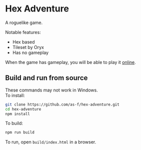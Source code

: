 # Hex Adventure

A roguelike game.

Notable features:

* Hex based
* Tileset by Oryx
* Has no gameplay

When the game has gameplay, you will be able to play it [online]().

## Build and run from source

These commands may not work in Windows.  
To install:

```bash
git clone https://github.com/as-f/hex-adventure.git
cd hex-adventure
npm install
```

To build:

```bash
npm run build
```

To run, open `build/index.html` in a browser.